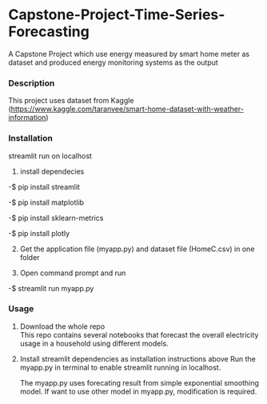 # Capstone-Project-Time-Series-Forecasting
A Capstone Project which use energy measured by smart home meter as dataset and produced energy monitoring systems as the output 

### Description
This project uses dataset from Kaggle (https://www.kaggle.com/taranvee/smart-home-dataset-with-weather-information)

### Installation
streamlit run on localhost
1. install dependecies

 -$ pip install streamlit
 
 -$ pip install matplotlib
 
 -$ pip install sklearn-metrics
 
 -$ pip install plotly
 
2. Get the application file (myapp.py) and dataset file (HomeC.csv) in one folder

3. Open command prompt and run 
 
 -$ streamlit run myapp.py

### Usage
1. Download the whole repo  
   This repo contains several notebooks that forecast the overall electricity usage in a household using different models.
   
2. Install streamlit dependencies as installation instructions above 
   Run the myapp.py in terminal to enable streamlit running in localhost. 

   The myapp.py uses forecating result from simple exponential smoothing model. If want to use other model in myapp.py, modification is required.   
